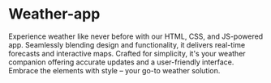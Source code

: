 # Weather-app
Experience weather like never before with our HTML, CSS, and JS-powered app. Seamlessly blending design and functionality, it delivers real-time forecasts and interactive maps. Crafted for simplicity, it's your weather companion offering accurate updates and a user-friendly interface. Embrace the elements with style – your go-to weather solution.

